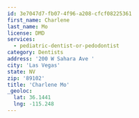 ```yaml
---
id: 3e7047d7-fb07-4f96-a208-cfcf08225361
first_name: Charlene
last_name: Mo
license: DMD
services:
  - pediatric-dentist-or-pedodontist
category: Dentists
address: '200 W Sahara Ave '
city: 'Las Vegas'
state: NV
zip: '89102'
title: 'Charlene Mo'
_geoloc:
  lat: 36.1441
  lng: -115.248
---
```

